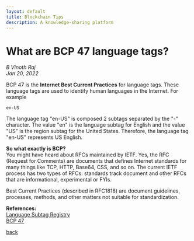 ```yaml
---
layout: default
title: Blockchain Tips
description: A knowledge-sharing platform
---
```


# What are BCP 47 language tags?

_B Vinoth Raj_  
_Jan 20, 2022_  
  
BCP 47 is the **Internet Best Current Practices** for language tags. These language tags are used to identify human languages in the Internet. For example
```
en-US
```
The language tag "en-US" is composed 2 subtags separated by the "-" character. The value "en" is the language subtag for English and the value "US" is the region subtag for the United States. Therefore, the language tag "en-US" represents US English.

**So what exactly is BCP?**  
You might have heard about RFCs maintained by IETF. Yes, the RFC (Request for Comments) are documents that defines Internet standards for many things like TCP, HTTP, Base64, CSS, and so on. The current IETF process has two types of RFCs: standards track document and other RFCs that are informational, experimental or FYIs. 

Best Current Practices (described in RFC1818) are document guidelines, processes, methods, and other matters not suitable for standardization.  

**References:**  
[Language Subtag Registry](https://www.iana.org/assignments/language-subtag-registry/language-subtag-registry)  
[BCP 47](https://www.rfc-editor.org/info/bcp47)

[back](../)
